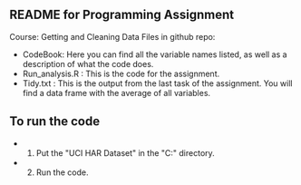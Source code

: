 ## README for Programming Assignment
Course: Getting and Cleaning Data
Files in github repo:
* CodeBook: Here you can find all the variable names listed, as well as a description of what the code does. 
* Run_analysis.R : This is the code for the assignment. 
* Tidy.txt : This is the output from the last task of the assignment. You will find a data frame with the average of all variables.

## To run the code
* 1. Put the "UCI HAR Dataset" in the "C:\" directory.
* 2. Run the code.
